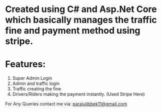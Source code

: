 # Created using C# and Asp.Net Core which basically manages the traffic fine and payment method using stripe.

# Features:
1. Super Admin Login
2. Admin and traffic login
3. Traffic creating the fine
4. Drivers/Riders making the payment instantly. (Used Stripe Here)

For Any Queries contact me via: parajulibbek11@gmail.com
